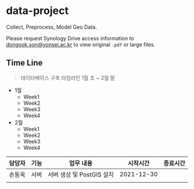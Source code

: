 # data-project
Collect, Preprocess, Model Geo Data.

Please request Synology Drive access information to dongook.son@yonsei.ac.kr to view original `.pdf` or large files.

## Time Line

> 데이터베이스 구축 타임라인
> 1월 초 ~ 2월 말

- 1월
    - Week1
    - Week2
    - Week3
    - Week4
- 2월
    - Week1
    - Week2
    - Week3
    - Week4

| 담당자 | 기능 | 업무 내용 | 시작시간 | 종료시간 |
| --- | --- | --- | --- | --- |
| 손동욱 | 서버 | 서버 생성 및 PostGIS 설치 | 2021-12-30 |  |
|  |  |  |  |  |
